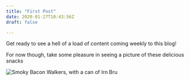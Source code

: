 ```yaml
---
title: "First Post"
date: 2020-01-27T10:43:56Z
draft: false

---
```


Get ready to see a hell of a load of content coming weekly to this blog!

For now though, take some pleasure in seeing a picture of these delicious snacks

![Smoky Bacon Walkers, with a can of Irn Bru](/img/post-1/snacks.jpeg)

